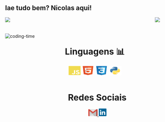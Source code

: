 ## Iae tudo bem? Nicolas aqui!

<div>
  
  <img  height="180em" src="https://github-readme-stats.vercel.app/api?username=Barilio&show_icons=true&theme=dracula&include_all_commits=true&count_private=true"/>
  <img align="right" height="180em" src="https://github-readme-stats.vercel.app/api/top-langs/?username=Barilio&layout=compact&langs_count=16&theme=dracula"/>
</div>
<br>

<div  align="center"> 
  <div style="display: inline_block"><br>
    <img align="left" height="250" alt="coding-time" src="code.gif">
    <h1 align="center">Linguagens 📊</h1>
    <img align="center" height="30" width="40" alt="js-icon"  src="https://raw.githubusercontent.com/devicons/devicon/master/icons/javascript/javascript-plain.svg">
    <img align="center" height="30" width="40" alt="html-icon" src="https://raw.githubusercontent.com/devicons/devicon/master/icons/html5/html5-original.svg">
    <img align="center" height="30" width="40" alt="css-icon" src="https://raw.githubusercontent.com/devicons/devicon/master/icons/css3/css3-original.svg">
    <img align="center" height="30" width="40" alt="css-icon" src="https://raw.githubusercontent.com/devicons/devicon/master/icons/python/python-original.svg">
   </div>
 <br>
  <div>
    <h1 align="center">Redes Sociais</h1>
    <a href = "mailto: nickbasilio71@gmail.com">
      <img width="30" src="gmail.svg">
    </a>
    <a href = "https://www.linkedin.com/in/nicolas-basilio-a47241235/">
      <img width="25" src="linkedin.svg">
    </a>
</div>

